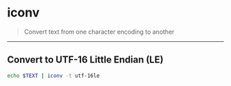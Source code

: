 # iconv

> Convert text from one character encoding to another

---

## Convert to UTF-16 Little Endian (LE)

```bash
echo $TEXT | iconv -t utf-16le
```
